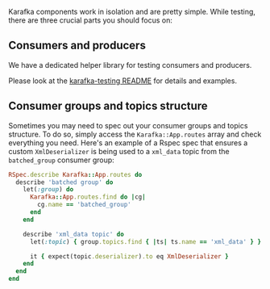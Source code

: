 Karafka components work in isolation and are pretty simple. While testing, there are three crucial parts you should focus on:

## Consumers and producers

We have a dedicated helper library for testing consumers and producers.

Please look at the [karafka-testing README](https://github.com/karafka/karafka-testing) for details and examples.

## Consumer groups and topics structure

Sometimes you may need to spec out your consumer groups and topics structure. To do so, simply access the ```Karafka::App.routes``` array and check everything you need. Here's an example of a Rspec spec that ensures a custom ```XmlDeserializer``` is being used to a ```xml_data``` topic from the ```batched_group``` consumer group:

```ruby
RSpec.describe Karafka::App.routes do
  describe 'batched group' do
    let(:group) do
      Karafka::App.routes.find do |cg|
        cg.name == 'batched_group'
      end
    end

    describe 'xml_data topic' do
      let(:topic) { group.topics.find { |ts| ts.name == 'xml_data' } }

      it { expect(topic.deserializer).to eq XmlDeserializer }
    end
  end
end
```
